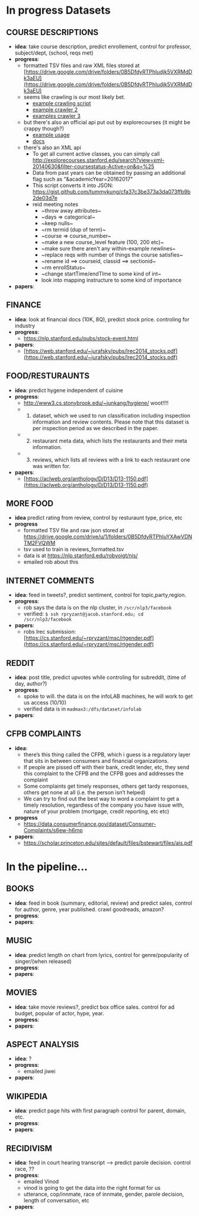 # In progress Datasets 

## **COURSE DESCRIPTIONS**
* **idea**: take course description, predict enrollement, control for professor, subject/dept, (school, reqs met)
* **progress**:
  * formatted TSV files and raw XML files stored at [https://drive.google.com/drive/folders/0B5DfdyRTPhIudjk5VXRMdDk3aEU](https://drive.google.com/drive/folders/0B5DfdyRTPhIudjk5VXRMdDk3aEU)
  * seems like crawling is our most likely bet. 
    * [example crawling script](https://github.com/rpryzant/flipadelphia/blob/master/datasets/course_catalog/Abhijeets_crawling_script.py)
    * [example crawler 2](https://github.com/rpryzant/SubCrawl/blob/master/code_release/corpus_generation/subscene_crawler.py)
    * [examples crawler 3](https://github.com/rpryzant/japanese_corpus/blob/master/crawlers/daddicts/d_addicts_crawler.ipynb)
  * but there's also an official api put out by explorecourses (it might be crappy though?)
    * [example usage](http://git.javadeploy.net/jimsproch/explorecourses-api-example/tree/master)
    * [docs](https://github.com/rpryzant/flipadelphia/tree/master/datasets/course_catalog/explorecourses_api)
  * there's also an XML api
    * To get all current active classes, you can simply call http://explorecourses.stanford.edu/search?view=xml-20140630&filter-coursestatus-Active=on&q=%25
    * Data from past years can be obtained by passing an additional flag such as "&academicYear=20162017"
    * This script converts it into JSON: https://gist.github.com/tummykung/cfa37c3be373a3da073ffb9b2de03d7e
    * reid meeting notes
      * ~throw away attributes~
      * ~days => categorical~
      * ~keep nulls~
      * ~rm termid (dup of term)~
      * ~course => course_number~
      * ~make a new course_level feature (100, 200 etc)~
      * ~make sure there aren't any within-example newlines~
      * ~replace reqs with number of things the course satisfies~
      * ~rename id ==> courseid, classid ==> sectionid~
      * ~rm enrollStatus~
      * ~change startTime/endTIme to some kind of int~
      * look into mapping instructure to some kind of importance
* **papers**: 

## **FINANCE**
* **idea**: look at financial docs (10K, 8Q), predict stock price. controling for industry
* **progress**:
  * https://nlp.stanford.edu/pubs/stock-event.html
* **papers**: 
  * [https://web.stanford.edu/~jurafsky/pubs/lrec2014_stocks.pdf](https://web.stanford.edu/~jurafsky/pubs/lrec2014_stocks.pdf)


## **FOOD/RESTURAUNTS**
* **idea**: predict hygene independent of cuisine
* **progress**:
  * http://www3.cs.stonybrook.edu/~junkang/hygiene/ woot!!!!
  * 1) dataset, which we used to run classification including inspection information and review contents. Please note that this dataset is per inspection period as we described in the paper. 
  * 2) restaurant meta data, which lists the restaurants and their meta information.
  * 3) reviews, which lists all reviews with a link to each restaurant one was written for. 
* **papers**: 
  * [https://aclweb.org/anthology/D/D13/D13-1150.pdf](https://aclweb.org/anthology/D/D13/D13-1150.pdf)
  
## **MORE FOOD**
* **idea** predict rating from review, control by resturaunt type, price, etc
* **progress**
  * formatted TSV file and raw json stored at https://drive.google.com/drive/u/1/folders/0B5DfdyRTPhIuYXAwVDNTM2FVQWM
  * tsv used to train is reviews_formatted.tsv
  * data is at https://nlp.stanford.edu/robvoigt/nis/
  * emailed rob about this



## **INTERNET COMMENTS**
* **idea**: feed in tweets?, predict sentiment, control for topic,party,region. 
* **progress**:
  * rob says the data is on the nlp cluster, in `/scr/nlp3/facebook`
  * verified: `$ ssh rpryzant@jacob.stanford.edu; cd /scr/nlp3/facebook`
* **papers**: 
  * robs lrec submission: [https://cs.stanford.edu/~rpryzant/msc/rtgender.pdf](https://cs.stanford.edu/~rpryzant/msc/rtgender.pdf)


## **REDDIT**
* **idea**: post title, predict upvotes while controling for subreddit, (time of day, author?)
* **progress**: 
  * spoke to will. the data is on the infoLAB machines, he will work to get us access (10/10)
  * verified data is in `madmax3:/dfs/dataset/infolab`
* **papers**: 

## **CFPB COMPLAINTS**
* **idea**: 
  * there’s this thing called the CFPB, which i guess is a regulatory layer that sits in between consumers and financial organizations.
  * If people are pissed off with their bank, credit lender, etc, they send this complaint to the CFPB and the CFPB goes and addresses the complaint
  * Some complaints get timely responses, others get tardy responses, others get none at all (i.e. the person isn’t helped)
  * We can try to find out the best way to word a complaint to get a timely resolution, regardless of the company you have issue with, nature of your problem (mortgage, credit reporting, etc etc)
* **progress**
  * https://data.consumerfinance.gov/dataset/Consumer-Complaints/s6ew-h6mp
* **papers**:
  * https://scholar.princeton.edu/sites/default/files/bstewart/files/ais.pdf



# In the pipeline...


## **BOOKS**
* **idea**: feed in book (summary, editorial, review) and predict sales, control for author, genre, year published. crawl goodreads, amazon?
* **progress**:
* **papers**: 





## **MUSIC**
* **idea**: predict length on chart from lyrics, control for genre/popularity of singer/(when released)
* **progress**:
* **papers**: 


## **MOVIES**
* **idea**: take movie reviews?, predict box office sales. control for ad budget, popular of actor, hype, year. 
* **progress**:
* **papers**: 


## **ASPECT ANALYSIS**
* **idea**: ?
* **progress**:
  * emailed jiwei
* **papers**: 


## **WIKIPEDIA**
* **idea**: predict page hits with first paragraph control for parent, domain, etc.
* **progress**:
* **papers**: 


## **RECIDIVISM**
* **idea**: feed in court hearing transcript —> predict parole decision. control race, ??
* **progress**:
  * emailed Vinod
  * vinod is going to get the data into the right format for us
  * utterance, cop/innmate, race of innmate, gender, parole decision, length of conversation, etc
* **papers**: 
